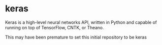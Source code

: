 # keras
Keras is a high-level neural networks API, written in Python and capable of running on top of TensorFlow, CNTK, or Theano.

This may have been premature to set this initial repository to be keras
